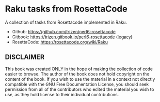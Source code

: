 Raku tasks from RosettaCode
=======

A collection of tasks from Rosettacode implemented in Raku.

* Github: https://github.com/trizen/perl6-rosettacode
* Gitbook: https://trizen.gitbook.io/perl6-rosettacode ([legacy](https://trizen.gitbooks.io/perl6-rosettacode))
* RosettaCode: https://rosettacode.org/wiki/Raku

## DISCLAIMER

This book was created ONLY in the hope of making the collection of code easier to browse. The author of the book does not hold copyright on the content of the book. If you wish to use the material in a context not directly compatible with the GNU Free Documentation License, you should seek permission from all of the contributors who edited the material you wish to use, as they hold license to their individual contributions.
